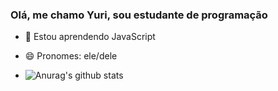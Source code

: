 ### Olá, me chamo Yuri, sou estudante de programação

- 🌱 Estou aprendendo JavaScript
- 😄 Pronomes: ele/dele

- ![Anurag's github stats](https://github-readme-stats.vercel.app/api?username=yuri0alves&show_icons=true&theme=radical)

